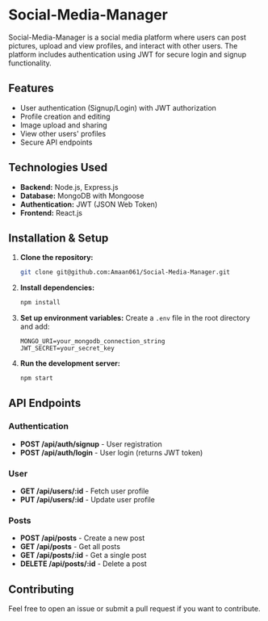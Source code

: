 # Social-Media-Manager

Social-Media-Manager is a social media platform where users can post pictures, upload and view profiles, and interact with other users. The platform includes authentication using JWT for secure login and signup functionality.

## Features
- User authentication (Signup/Login) with JWT authorization
- Profile creation and editing
- Image upload and sharing
- View other users' profiles
- Secure API endpoints

## Technologies Used
- **Backend:** Node.js, Express.js
- **Database:** MongoDB with Mongoose
- **Authentication:** JWT (JSON Web Token)
- **Frontend:** React.js 

## Installation & Setup

1. **Clone the repository:**
   ```sh
   git clone git@github.com:Amaan061/Social-Media-Manager.git
   ```
2. **Install dependencies:**
   ```sh
   npm install
   ```
3. **Set up environment variables:**
   Create a `.env` file in the root directory and add:
   ```env
   MONGO_URI=your_mongodb_connection_string
   JWT_SECRET=your_secret_key
   ```
4. **Run the development server:**
   ```sh
   npm start
   ```

## API Endpoints
### Authentication
- **POST /api/auth/signup** - User registration
- **POST /api/auth/login** - User login (returns JWT token)

### User
- **GET /api/users/:id** - Fetch user profile
- **PUT /api/users/:id** - Update user profile

### Posts
- **POST /api/posts** - Create a new post
- **GET /api/posts** - Get all posts
- **GET /api/posts/:id** - Get a single post
- **DELETE /api/posts/:id** - Delete a post

## Contributing
Feel free to open an issue or submit a pull request if you want to contribute.


